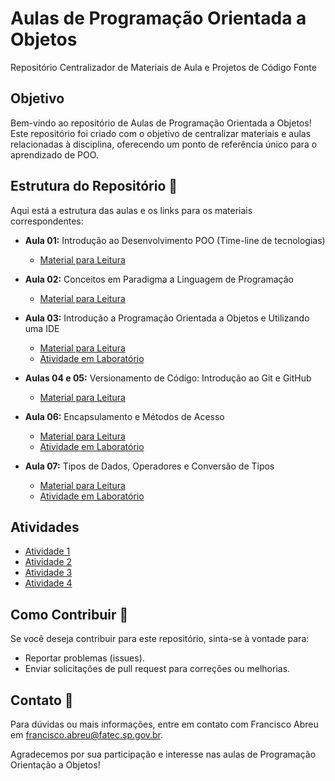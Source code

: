 # Aulas de Programação Orientada a Objetos
Repositório Centralizador de Materiais de Aula e Projetos de Código Fonte

## Objetivo
Bem-vindo ao repositório de Aulas de Programação Orientada a Objetos! Este repositório foi criado com o objetivo de centralizar materiais e aulas relacionadas à disciplina, oferecendo um ponto de referência único para o aprendizado de POO.

## Estrutura do Repositório 📁
Aqui está a estrutura das aulas e os links para os materiais correspondentes:

- **Aula 01:** Introdução ao Desenvolvimento POO (Time-line de tecnologias)
  - [Material para Leitura](https://www.canva.com/design/DAFqnKuOdvg/-TKdaWENASK6GOBzidlBdQ/view?utm_content=DAFqnKuOdvg&utm_campaign=designshare&utm_medium=link&utm_source=editor)

- **Aula 02:** Conceitos em Paradigma a Linguagem de Programação
  - [Material para Leitura](https://www.canva.com/design/DAFqtldNchk/i3FqRS9bW7HP6Lu8JgHvow/view?utm_content=DAFqtldNchk&utm_campaign=designshare&utm_medium=link&utm_source=editor)

- **Aula 03:** Introdução a Programação Orientada a Objetos e Utilizando uma IDE
  - [Material para Leitura](https://www.canva.com/design/DAFrb2sCURw/iK9Ym1NB-SrbPhqONlYZCQ/view?utm_content=DAFrb2sCURw&utm_campaign=designshare&utm_medium=link&utm_source=editor)
  - [Atividade em Laboratório](https://github.com/FATECFV2024/poo-central-2024/tree/main/Aula%2003%20-%20Ola%20Mundo)

- **Aulas 04 e 05:** Versionamento de Código: Introdução ao Git e GitHub
  - [Material para Leitura](https://www.canva.com/design/DAFsHiwdCjg/oiUGwQN0FlOEWFm1KFjQ9A/view?utm_content=DAFsHiwdCjg&utm_campaign=designshare&utm_medium=link&utm_source=editor)

- **Aula 06:** Encapsulamento e Métodos de Acesso
  - [Material para Leitura](https://www.canva.com/design/DAFsr2Dl6zA/ACuec9SdKpn1LuG_tvmHXw/view?utm_content=DAFsr2Dl6zA&utm_campaign=designshare&utm_medium=link&utm_source=editor)
  - [Atividade em Laboratório](#)

- **Aula 07:** Tipos de Dados, Operadores e Conversão de Tipos
  - [Material para Leitura](https://www.canva.com/design/DAFsxAhFaX8/e9EKve7Slv-5IQY7p1-DSg/view?utm_content=DAFsxAhFaX8&utm_campaign=designshare&utm_medium=link&utm_source=editor)
  - [Atividade em Laboratório](#)

## Atividades
- [Atividade 1](#)
- [Atividade 2](https://classroom.github.com/a/rnoPVYPa)
- [Atividade 3](https://classroom.github.com/a/3YVg2wK-)
- [Atividade 4](#)


## Como Contribuir 👥
Se você deseja contribuir para este repositório, sinta-se à vontade para:
- Reportar problemas (issues).
- Enviar solicitações de pull request para correções ou melhorias.

## Contato 📨
Para dúvidas ou mais informações, entre em contato com Francisco Abreu em [francisco.abreu@fatec.sp.gov.br](mailto:francisco.abreu@fatec.sp.gov.br).

Agradecemos por sua participação e interesse nas aulas de Programação Orientação a Objetos!
